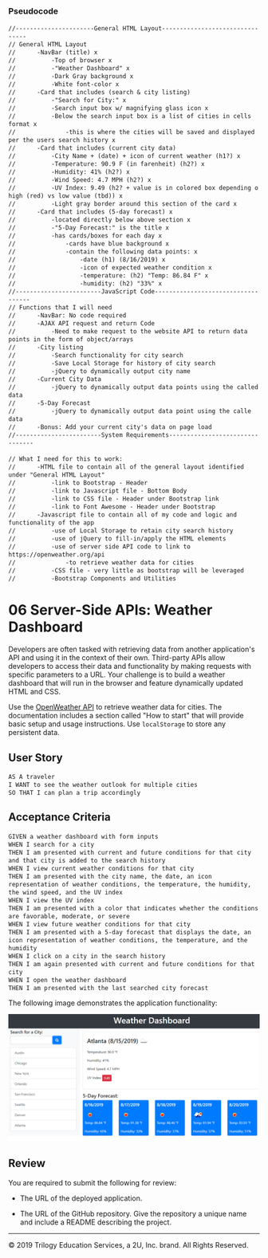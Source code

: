 ### Pseudocode
```
//----------------------General HTML Layout--------------------------------
// General HTML Layout
//      -NavBar (title) x
//          -Top of browser x
//          -"Weather Dashboard" x
//          -Dark Gray background x
//          -White font-color x
//      -Card that includes (search & city listing)
//          -"Search for City:" x
//          -Search input box w/ magnifying glass icon x
//          -Below the search input box is a list of cities in cells format x
//              -this is where the cities will be saved and displayed per the users search history x
//      -Card that includes (current city data)
//          -City Name + (date) + icon of current weather (h1?) x
//          -Temperature: 90.9 F (in farenheit) (h2?) x
//          -Humidity: 41% (h2?) x
//          -Wind Speed: 4.7 MPH (h2?) x
//          -UV Index: 9.49 (h2? + value is in colored box depending o high (red) vs low value (tbd)) x
//          -Light gray border around this section of the card x
//      -Card that includes (5-day forecast) x
//          -located directly below above section x
//          -"5-Day Forecast:" is the title x
//          -has cards/boxes for each day x
//              -cards have blue background x
//              -contain the following data points: x
//                  -date (h1) (8/16/2019) x
//                  -icon of expected weather condition x
//                  -temperature: (h2) "Temp: 86.84 F" x
//                  -humidity: (h2) "33%" x
//------------------------JavaScript Code-----------------------------------
// Functions that I will need
//      -NavBar: No code required
//      -AJAX API request and return Code
//          -Need to make request to the website API to return data points in the form of object/arrays
//      -City listing
//          -Search functionality for city search
//          -Save Local Storage for history of city search
//          -jQuery to dynamically output city name
//      -Current City Data
//          -jQuery to dynamically output data points using the called data
//      -5-Day Forecast
//          -jQuery to dynamically output data point using the calle data
//      -Bonus: Add your current city's data on page load
//------------------------System Requirements--------------------------------

// What I need for this to work:
//      -HTML file to contain all of the general layout identified under "General HTML Layout"
//          -link to Bootstrap - Header
//          -link to Javascript file - Bottom Body
//          -link to CSS file - Header under Bootstrap link
//          -link to Font Awesome - Header under Bootstrap
//      -Javascript file to contain all of my code and logic and functionality of the app
//          -use of Local Storage to retain city search history
//          -use of jQuery to fill-in/apply the HTML elements
//          -use of server side API code to link to https://openweather.org/api
//              -to retrieve weather data for cities
//          -CSS file - very little as bootstrap will be leveraged
//          -Bootstrap Components and Utilities
```

# 06 Server-Side APIs: Weather Dashboard

Developers are often tasked with retrieving data from another application's API and using it in the context of their own. Third-party APIs allow developers to access their data and functionality by making requests with specific parameters to a URL. Your challenge is to build a weather dashboard that will run in the browser and feature dynamically updated HTML and CSS.

Use the [OpenWeather API](https://openweathermap.org/api) to retrieve weather data for cities. The documentation includes a section called "How to start" that will provide basic setup and usage instructions. Use `localStorage` to store any persistent data.

## User Story

```
AS A traveler
I WANT to see the weather outlook for multiple cities
SO THAT I can plan a trip accordingly
```

## Acceptance Criteria

```
GIVEN a weather dashboard with form inputs
WHEN I search for a city
THEN I am presented with current and future conditions for that city and that city is added to the search history
WHEN I view current weather conditions for that city
THEN I am presented with the city name, the date, an icon representation of weather conditions, the temperature, the humidity, the wind speed, and the UV index
WHEN I view the UV index
THEN I am presented with a color that indicates whether the conditions are favorable, moderate, or severe
WHEN I view future weather conditions for that city
THEN I am presented with a 5-day forecast that displays the date, an icon representation of weather conditions, the temperature, and the humidity
WHEN I click on a city in the search history
THEN I am again presented with current and future conditions for that city
WHEN I open the weather dashboard
THEN I am presented with the last searched city forecast
```

The following image demonstrates the application functionality:

![weather dashboard demo](./Assets/06-server-side-apis-homework-demo.png)

## Review

You are required to submit the following for review:

* The URL of the deployed application.

* The URL of the GitHub repository. Give the repository a unique name and include a README describing the project.

- - -
© 2019 Trilogy Education Services, a 2U, Inc. brand. All Rights Reserved.

